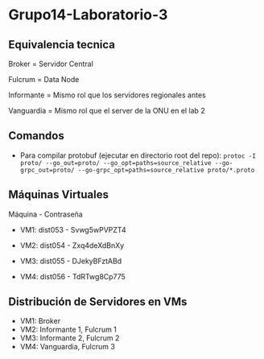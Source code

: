 # Grupo14-Laboratorio-3

## Equivalencia tecnica

Broker = Servidor Central

Fulcrum = Data Node

Informante = Mismo rol que los servidores regionales antes

Vanguardia = Mismo rol que el server de la ONU en el lab 2

## Comandos

* Para compilar protobuf (ejecutar en directorio root del repo): `protoc -I proto/ --go_out=proto/ --go_opt=paths=source_relative --go-grpc_out=proto/ --go-grpc_opt=paths=source_relative proto/*.proto`

## Máquinas Virtuales

Máquina - Contraseña

- VM1: dist053 - Svwg5wPVPZT4

- VM2: dist054 - Zxq4deXdBnXy

- VM3: dist055 - DJekyBFztABd

- VM4: dist056 - TdRTwg8Cp775

## Distribución de Servidores en VMs

* VM1: Broker
* VM2: Informante 1, Fulcrum 1
* VM3: Informante 2, Fulcrum 2
* VM4: Vanguardia, Fulcrum 3
